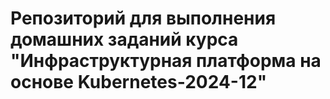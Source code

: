 # Репозиторий для выполнения домашних заданий курса "Инфраструктурная платформа на основе Kubernetes-2024-12" 
